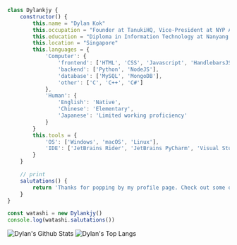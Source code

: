 ```js
class Dylankjy {
    constructor() {
        this.name = "Dylan Kok"
        this.occupation = "Founder at TanukiHQ, Vice-President at NYP AI"
        this.education = "Diploma in Information Technology at Nanyang Poly"
        this.location = "Singapore"
        this.languages = {
            'Computer': {
                'frontend': ['HTML', 'CSS', 'Javascript', 'HandlebarsJS', 'JQuery'],
                'backend': ['Python', 'NodeJS'],
                'database': ['MySQL', 'MongoDB'],
                'other': ['C', 'C++', 'C#']
            },
            'Human': {
                'English': 'Native',
                'Chinese': 'Elementary',
                'Japanese': 'Limited working proficiency'
            }
        }
        this.tools = {
            'OS': ['Windows', 'macOS', 'Linux'],
            'IDE': ['JetBrains Rider', 'JetBrains PyCharm', 'Visual Studio Code']
        }
    }

    // print
    salutations() {
        return 'Thanks for popping by my profile page. Check out some of my projects below:'
    }
}

const watashi = new Dylankjy()
console.log(watashi.salutations())
```

![Dylan's Github Stats](https://github-readme-stats.vercel.app/api?username=Dylankjy&count_private=true&theme=gotham&show_icons=true)
![Dylan's Top Langs](https://github-readme-stats.vercel.app/api/top-langs/?username=Dylankjy&layout=compact&theme=gotham)

